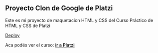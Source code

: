 ## **Proyecto Clon de Google de Platzi** 

Este es mi proyecto de maquetacion HTML y CSS del Curso Práctico de HTML y CSS de Platzi

[Deploy](https://saerwenlis.github.io/Google-clone/)

Aca podés ver el curso: **[ir a Platzi](https://platzi.com/cursos/html-practico/)**
